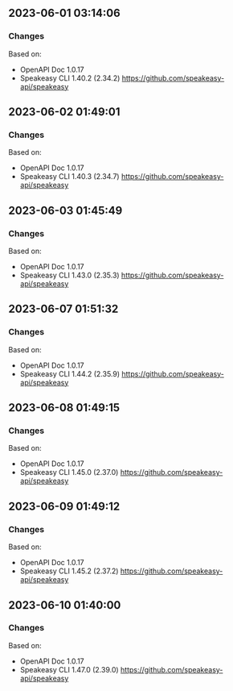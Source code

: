 

## 2023-06-01 03:14:06
### Changes
Based on:
- OpenAPI Doc 1.0.17 
- Speakeasy CLI 1.40.2 (2.34.2) https://github.com/speakeasy-api/speakeasy

## 2023-06-02 01:49:01
### Changes
Based on:
- OpenAPI Doc 1.0.17 
- Speakeasy CLI 1.40.3 (2.34.7) https://github.com/speakeasy-api/speakeasy

## 2023-06-03 01:45:49
### Changes
Based on:
- OpenAPI Doc 1.0.17 
- Speakeasy CLI 1.43.0 (2.35.3) https://github.com/speakeasy-api/speakeasy

## 2023-06-07 01:51:32
### Changes
Based on:
- OpenAPI Doc 1.0.17 
- Speakeasy CLI 1.44.2 (2.35.9) https://github.com/speakeasy-api/speakeasy

## 2023-06-08 01:49:15
### Changes
Based on:
- OpenAPI Doc 1.0.17 
- Speakeasy CLI 1.45.0 (2.37.0) https://github.com/speakeasy-api/speakeasy

## 2023-06-09 01:49:12
### Changes
Based on:
- OpenAPI Doc 1.0.17 
- Speakeasy CLI 1.45.2 (2.37.2) https://github.com/speakeasy-api/speakeasy

## 2023-06-10 01:40:00
### Changes
Based on:
- OpenAPI Doc 1.0.17 
- Speakeasy CLI 1.47.0 (2.39.0) https://github.com/speakeasy-api/speakeasy